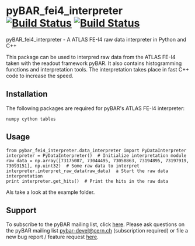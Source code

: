 
# pyBAR_fei4_interpreter [![Build Status](https://travis-ci.org/SiLab-Bonn/pyBAR_fei4_interpreter.svg?branch=master)](https://travis-ci.org/SiLab-Bonn/pyBAR_fei4_interpreter) [![Build Status](https://ci.appveyor.com/api/projects/status/github/SiLab-Bonn/pyBAR_fei4_interpreter?svg=true)](https://ci.appveyor.com/project/DavidLP/pyBAR_fei4_interpreter-71xwl)

pyBAR_fei4_interpreter - A ATLAS FE-I4 raw data interpreter in Python and C++

This package can be used to interpred raw data from the ATLAS FE-I4 taken with the readout framework pyBAR. It also contains histogramming functions and interpretation tools. The interpretation takes place in fast C++ code to increase the speed.

## Installation

The following packages are required for pyBAR's ATLAS FE-I4 interpreter:
  ```
  numpy cython tables
  ```

## Usage
```
from pybar_fei4_interpreter.data_interpreter import PyDataInterpreter
interpreter = PyDataInterpreter()  # Initialize interpretation module
raw_data = np.array([73175087, 73044495, 73058863, 73194895, 73197919, 73093151], np.uint32)  # Some raw data to interpret
interpreter.interpret_raw_data(raw_data)  ä Start the raw data interpretation
print interpreter.get_hits()  # Print the hits in the raw data
```

Als take a look at the example folder.
## Support

To subscribe to the pyBAR mailing list, click [here](https://e-groups.cern.ch/e-groups/EgroupsSubscription.do?egroupName=pybar-devel). Please ask questions on the pyBAR mailing list [pybar-devel@cern.ch](mailto:pybar-devel@cern.ch?subject=bug%20report%20%2F%20feature%20request) (subscription required) or file a new bug report / feature request [here](https://github.com/SiLab-Bonn/pyBAR_fei4_interpreter/issues/new).

